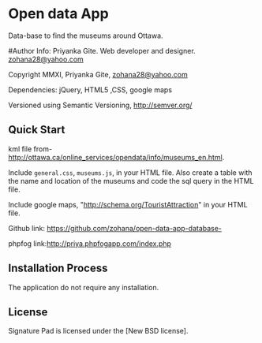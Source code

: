 

# Open data App
Data-base to find the museums around Ottawa.


#Author Info: 
Priyanka Gite. Web developer and designer.
zohana28@yahoo.com

Copyright MMXI, Priyanka Gite, <zohana28@yahoo.com>

Dependencies: jQuery, HTML5 ,CSS, google maps

Versioned using Semantic Versioning, <http://semver.org/>

## Quick Start
 kml file from-http://ottawa.ca/online_services/opendata/info/museums_en.html.

 Include `general.css`, `museums.js`, in your HTML file. Also create a table with the name and location of the museums and code the sql query in the HTML file.

 Include google maps, "http://schema.org/TouristAttraction" in your HTML file.

 Github link: <https://github.com/zohana/open-data-app-database->

 phpfog link:<http://priya.phpfogapp.com/index.php>

## Installation Process
The application do not require any installation.



## License
Signature Pad is licensed under the [New BSD license].


